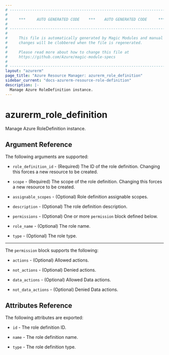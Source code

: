 ```yaml
---
# ----------------------------------------------------------------------------
#
#     ***     AUTO GENERATED CODE    ***    AUTO GENERATED CODE     ***
#
# ----------------------------------------------------------------------------
#
#     This file is automatically generated by Magic Modules and manual
#     changes will be clobbered when the file is regenerated.
#
#     Please read more about how to change this file at
#     https://github.com/Azure/magic-module-specs
#
# ----------------------------------------------------------------------------
layout: "azurerm"
page_title: "Azure Resource Manager: azurerm_role_definition"
sidebar_current: "docs-azurerm-resource-role-definition"
description: |-
  Manage Azure RoleDefinition instance.
---
```


# azurerm_role_definition

Manage Azure RoleDefinition instance.


## Argument Reference

The following arguments are supported:

* `role_definition_id` - (Required) The ID of the role definition. Changing this forces a new resource to be created.

* `scope` - (Required) The scope of the role definition. Changing this forces a new resource to be created.

* `assignable_scopes` - (Optional) Role definition assignable scopes.

* `description` - (Optional) The role definition description.

* `permissions` - (Optional) One or more `permission` block defined below.

* `role_name` - (Optional) The role name.

* `type` - (Optional) The role type.

---

The `permission` block supports the following:

* `actions` - (Optional) Allowed actions.

* `not_actions` - (Optional) Denied actions.

* `data_actions` - (Optional) Allowed Data actions.

* `not_data_actions` - (Optional) Denied Data actions.

## Attributes Reference

The following attributes are exported:

* `id` - The role definition ID.

* `name` - The role definition name.

* `type` - The role definition type.
